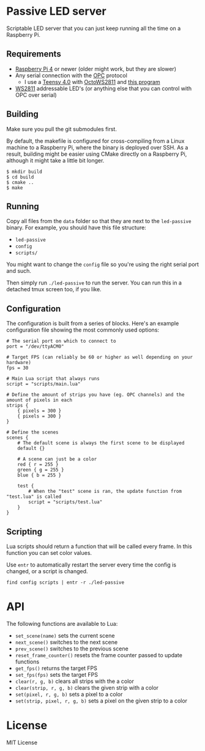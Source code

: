 # Passive LED server
Scriptable LED server that you can just keep running all the time on a Raspberry Pi.

## Requirements
* [Raspberry Pi 4](https://www.raspberrypi.com/products/raspberry-pi-4-model-b/) or newer (older might work, but they are slower)
* Any serial connection with the [OPC](http://openpixelcontrol.org/) protocol
	* I use a [Teensy 4.0](https://www.pjrc.com/store/teensy40.html) with [OctoWS2811](https://www.pjrc.com/teensy/td_libs_OctoWS2811.html) and [this program](https://gist.github.com/codecat/6126ff59a0d24a6b86d4d9f89336efa2)
* [WS2811](https://www.amazon.com/WS2811/s?k=WS2811) addressable LED's (or anything else that you can control with OPC over serial)

## Building
Make sure you pull the git submodules first.

By default, the makefile is configured for cross-compiling from a Linux machine to a Raspberry Pi, where the binary is deployed over SSH. As a result, building might be easier using CMake directly on a Raspberry Pi, although it might take a little bit longer.

```
$ mkdir build
$ cd build
$ cmake ..
$ make
```

## Running
Copy all files from the `data` folder so that they are next to the `led-passive` binary. For example, you should have this file structure:

* `led-passive`
* `config`
* `scripts/`

You might want to change the `config` file so you're using the right serial port and such.

Then simply run `./led-passive` to run the server. You can run this in a detached tmux screen too, if you like.

## Configuration
The configuration is built from a series of blocks. Here's an example configuration file showing the most commonly used options:

```
# The serial port on which to connect to
port = "/dev/ttyACM0"

# Target FPS (can reliably be 60 or higher as well depending on your hardware)
fps = 30

# Main Lua script that always runs
script = "scripts/main.lua"

# Define the amount of strips you have (eg. OPC channels) and the amount of pixels in each
strips {
	{ pixels = 300 }
	{ pixels = 300 }
}

# Define the scenes
scenes {
	# The default scene is always the first scene to be displayed
	default {}

	# A scene can just be a color
	red { r = 255 }
	green { g = 255 }
	blue { b = 255 }

	test {
		# When the "test" scene is ran, the update function from "test.lua" is called
		script = "scripts/test.lua"
	}
}
```

## Scripting
Lua scripts should return a function that will be called every frame. In this function you can set color values.

Use `entr` to automatically restart the server every time the config is changed, or a script is changed.

```
find config scripts | entr -r ./led-passive
```

# API
The following functions are available to Lua:

* `set_scene(name)` sets the current scene
* `next_scene()` switches to the next scene
* `prev_scene()` switches to the previous scene
* `reset_frame_counter()` resets the frame counter passed to update functions
* `get_fps()` returns the target FPS
* `set_fps(fps)` sets the target FPS
* `clear(r, g, b)` clears all strips with the a color
* `clear(strip, r, g, b)` clears the given strip with a color
* `set(pixel, r, g, b)` sets a pixel to a color
* `set(strip, pixel, r, g, b)` sets a pixel on the given strip to a color

# License
MIT License

